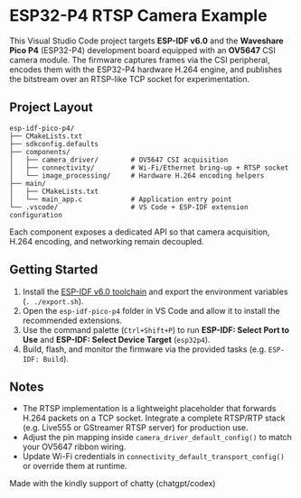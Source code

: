 # ESP32-P4 RTSP Camera Example

This Visual Studio Code project targets **ESP-IDF v6.0** and the **Waveshare Pico P4** (ESP32-P4) development board equipped with an **OV5647** CSI camera module. The firmware captures frames via the CSI peripheral, encodes them with the ESP32-P4 hardware H.264 engine, and publishes the bitstream over an RTSP-like TCP socket for experimentation.

## Project Layout

```
esp-idf-pico-p4/
├── CMakeLists.txt
├── sdkconfig.defaults
├── components/
│   ├── camera_driver/        # OV5647 CSI acquisition
│   ├── connectivity/         # Wi-Fi/Ethernet bring-up + RTSP socket
│   └── image_processing/     # Hardware H.264 encoding helpers
├── main/
│   ├── CMakeLists.txt
│   └── main_app.c            # Application entry point
└── .vscode/                  # VS Code + ESP-IDF extension configuration
```

Each component exposes a dedicated API so that camera acquisition, H.264 encoding, and networking remain decoupled.

## Getting Started

1. Install the [ESP-IDF v6.0 toolchain](https://docs.espressif.com/projects/esp-idf/en/v6.0/esp32p4/get-started/) and export the environment variables (`. ./export.sh`).
2. Open the `esp-idf-pico-p4` folder in VS Code and allow it to install the recommended extensions.
3. Use the command palette (`Ctrl+Shift+P`) to run **ESP-IDF: Select Port to Use** and **ESP-IDF: Select Device Target** (`esp32p4`).
4. Build, flash, and monitor the firmware via the provided tasks (e.g. `ESP-IDF: Build`).

## Notes

* The RTSP implementation is a lightweight placeholder that forwards H.264 packets on a TCP socket. Integrate a complete RTSP/RTP stack (e.g. Live555 or GStreamer RTSP server) for production use.
* Adjust the pin mapping inside `camera_driver_default_config()` to match your OV5647 ribbon wiring.
* Update Wi-Fi credentials in `connectivity_default_transport_config()` or override them at runtime.

Made with the kindly support of chatty (chatgpt/codex)
